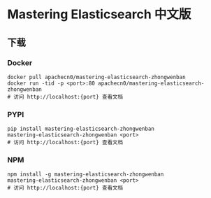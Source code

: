 # Mastering Elasticsearch 中文版

## 下载

### Docker

```
docker pull apachecn0/mastering-elasticsearch-zhongwenban
docker run -tid -p <port>:80 apachecn0/mastering-elasticsearch-zhongwenban
# 访问 http://localhost:{port} 查看文档
```

### PYPI

```
pip install mastering-elasticsearch-zhongwenban
mastering-elasticsearch-zhongwenban <port>
# 访问 http://localhost:{port} 查看文档
```

### NPM

```
npm install -g mastering-elasticsearch-zhongwenban
mastering-elasticsearch-zhongwenban <port>
# 访问 http://localhost:{port} 查看文档
```